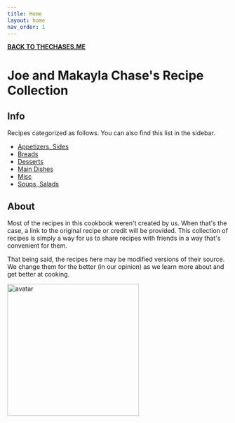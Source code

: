 ```yaml
---
title: Home
layout: home
nav_order: 1
---
```


**[BACK TO THECHASES.ME](https://www.thechases.me)**

# Joe and Makayla Chase's Recipe Collection

## Info

Recipes categorized as follows. You can also find this list in the sidebar.

* [Appetizers, Sides](https://www.thechases.me/cookbook/content/appetizers-sides.html)
* [Breads](https://www.thechases.me/cookbook/content/breads.html)
* [Desserts](https://www.thechases.me/cookbook/content/desserts.html)
* [Main Dishes](https://www.thechases.me/cookbook/content/main-dishes.html)
* [Misc](https://www.thechases.me/cookbook/content/misc.html)
* [Soups, Salads](https://www.thechases.me/cookbook/content/soup-salads.html)

## About

Most of the recipes in this cookbook weren't created by us. When that's the case, a link to the original recipe or credit will be provided. This collection of recipes is simply a way for us to share recipes with friends in a way that's convenient for them.

That being said, the recipes here may be modified versions of their source. We change them for the better (in our opinion) as we learn more about and get better at cooking.

<img src="https://files.catbox.moe/a7qva1.jpg" alt="avatar" width="300" height="auto">